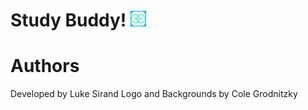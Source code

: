 # Study Buddy! <img src = "Assets.xcassets/AppIcon.appiconset/1024.png" width = 25 height = 25>

# Authors
  Developed by Luke Sirand
  Logo and Backgrounds by Cole Grodnitzky
